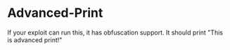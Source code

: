 # Advanced-Print

If your exploit can run this, it has obfuscation support.
It should print "This is advanced print!"
